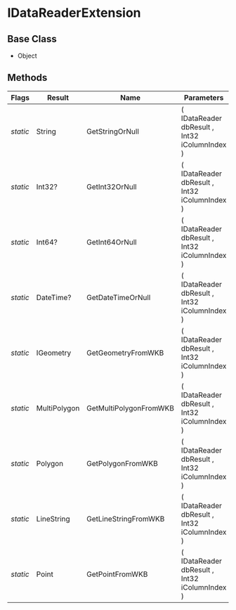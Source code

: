 # IDataReaderExtension
## Base Class
- Object
## Methods
Flags|Result|Name|Parameters
-|-|-|-
*static*|String|GetStringOrNull|( IDataReader dbResult , Int32 iColumnIndex )
*static*|Int32?|GetInt32OrNull|( IDataReader dbResult , Int32 iColumnIndex )
*static*|Int64?|GetInt64OrNull|( IDataReader dbResult , Int32 iColumnIndex )
*static*|DateTime?|GetDateTimeOrNull|( IDataReader dbResult , Int32 iColumnIndex )
*static*|IGeometry|GetGeometryFromWKB|( IDataReader dbResult , Int32 iColumnIndex )
*static*|MultiPolygon|GetMultiPolygonFromWKB|( IDataReader dbResult , Int32 iColumnIndex )
*static*|Polygon|GetPolygonFromWKB|( IDataReader dbResult , Int32 iColumnIndex )
*static*|LineString|GetLineStringFromWKB|( IDataReader dbResult , Int32 iColumnIndex )
*static*|Point|GetPointFromWKB|( IDataReader dbResult , Int32 iColumnIndex )
